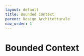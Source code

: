 ```yaml
---
layout: default
title: Bounded Context
parent: Design Architetturale
nav_order: 1
---
```


# Bounded Context